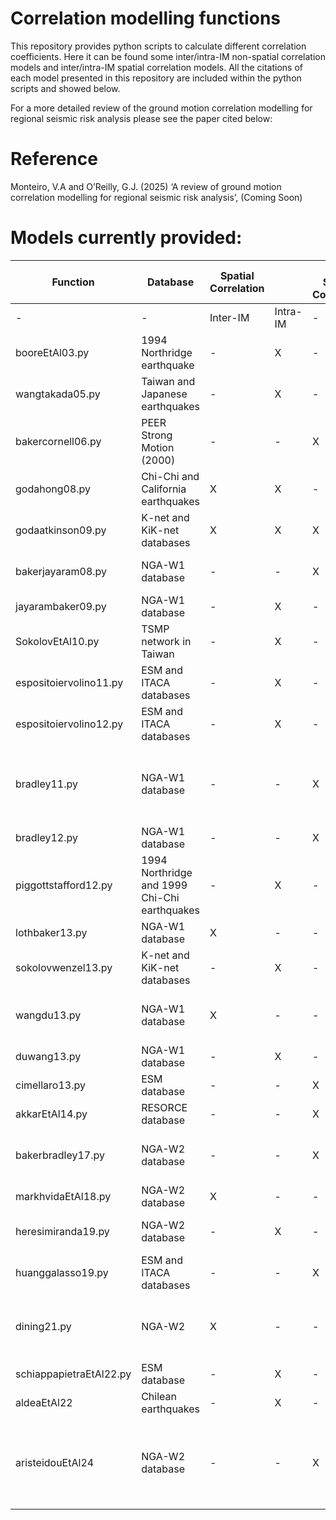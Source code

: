 # Correlation modelling functions
This repository provides python scripts to calculate different correlation coefficients. Here it can be found some inter/intra-IM non-spatial correlation models and inter/intra-IM spatial correlation models.
All the citations of each model presented in this repository are included within the python scripts and showed below.

For a more detailed review of the ground motion correlation modelling for regional seismic risk analysis please see the paper cited below:

# Reference
Monteiro, V.A and O’Reilly, G.J. (2025) ‘A review of ground motion correlation modelling for regional seismic risk analysis’, (Coming Soon)

# Models currently provided:



|        Function           |             Database                            |  Spatial Correlation | |   Non-Spatial Correlation  |    Intensity Measures                               |  Reference                          |
|---------------------------|-------------------------------------------------|-----------|-----------|----------------------------|-----------------------------------------------------|-------------------------------------|
|          -                |                  -                              |  Inter-IM | Intra-IM  |             -              |                -                                    |             -                       |
|   booreEtAl03.py          |  1994 Northridge earthquake                     |     -     |     X     |             -              |    PGA                                              | Boore et al. [2003]                 |
|   wangtakada05.py         |  Taiwan and Japanese earthquakes                |     -     |     X     |             -              |    PGV                                              | Wang and Takada [2005]              |
|   bakercornell06.py       |  PEER Strong Motion (2000)                      |     -     |     -     |             X              |    Sa(T)                                            | Baker and Cornell [2006]            |
|   godahong08.py           |  Chi-Chi and California earthquakes             |     X     |     X     |             -              |    PGA, PGV, Sa(T)                                  | Goda and Hong [2008]                |
|   godaatkinson09.py       |  K-net and KiK-net databases                    |     X     |     X     |             X              |    PGA, PGV, Sa(T)                                  | Goda and Atkinson [2009]            |
|   bakerjayaram08.py       |  NGA-W1 database                                |     -     |     -     |             X              |    Sa(T)                                            | Baker and Jayaram [2008]            |
|   jayarambaker09.py       |  NGA-W1 database                                |     -     |     X     |             -              |    Sa(T)                                            | Jayaram and Baker [2009]            |
|   SokolovEtAl10.py        |  TSMP network in Taiwan                         |     -     |     X     |             -              |    PGA                                              | Sokolov et al. [2010]               |
|   espositoiervolino11.py  |  ESM  and ITACA databases                       |     -     |     X     |             -              |    PGA, PGV                                         | Esposito and Iervolino [2011]       |
|   espositoiervolino12.py  |  ESM  and ITACA databases                       |     -     |     X     |             -              |    Sa(T)                                            | Esposito and Iervolino [2012]       |
|   bradley11.py            |  NGA-W1 database                                |     -     |     -     |             X              |    Sa(T), PGA, PGV, ASI, SI, DSI, CAV, Duration     | Bradley [2011]                      |  
|   bradley12.py            |  NGA-W1 database                                |     -     |     -     |             X              |    Sa(T), PGV                                       | Bradley [2012]                      |
|   piggottstafford12.py    |  1994 Northridge and 1999 Chi-Chi earthquakes   |     -     |     X     |             -              |    Ia                                               | Foulser-Piggott and Stafford [2012] |
|   lothbaker13.py          |  NGA-W1 database                                |     X     |     -     |             -              |    Sa(T)                                            | Loth and Baker [2013]               |
|   sokolovwenzel13.py      |  K-net and KiK-net databases                    |     -     |     X     |             -              |    PGA, PGV                                         | Sokolov and Wenzel [2013]           |
|   wangdu13.py             |  NGA-W1 database                                |     X     |     -     |             -              |    PGA, PGV, CAV, Sa(T)                             | Wang and Du [2013]                  |
|   duwang13.py             |  NGA-W1 database                                |     -     |     X     |             -              |    Sa(T)                                            | Du and Wang [2013]                  |
|   cimellaro13.py          |  ESM database                                   |     -     |     -     |             X              |    Sa(T)                                            | Cimellaro [2013]                    |
|   akkarEtAl14.py          |  RESORCE database                               |     -     |     -     |             X              |    Sa(T), PGA                                       | Akkar et al. [2014]                 |
|   bakerbradley17.py       |  NGA-W2 database                                |     -     |     -     |             X              |    Sa(T), PGA, PGV, Duration                        | Baker and Bradley [2017]            |
|   markhvidaEtAl18.py      |  NGA-W2 database                                |     X     |     -     |             -              |    Sa(T)                                            | Markhvida et al. [2018]             |
|   heresimiranda19.py      |  NGA-W2 database                                |     -     |     X     |             -              |    Sa(T), PGA                                       | Heresi and Miranda [2019]           |
|   huanggalasso19.py       |  ESM and ITACA databases                        |     -     |     -     |             X              |    Sa(T), PGA, PGV                                  | Huang and Galasso [2019]            |
|   dining21.py             |  NGA-W2                                         |     X     |     -     |             -              |    Sa(T), PGA, PGV, CAV, Ia, Duration               | Du and Ning [2021]                  |
|   schiappapietraEtAl22.py |  ESM database                                   |     -     |     X     |             -              |    Sa(T)                                            | Schiappapietra et al [2022]         |
|   aldeaEtAl22             |  Chilean earthquakes                            |     -     |     X     |             -              |    Sa(T), PGA                                       | Aldea et al. [2022]                 |
|   aristeidouEtAl24        |  NGA-W2 database                                |     -     |     -     |             X              |    Sa(T), PGA, PGV, PGD, Duration, FIV3, Saavg(T)   | Aristeidou et al. [2024]            |



